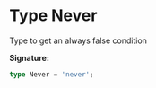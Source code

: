 
# Type Never

Type to get an always false condition

<b>Signature:</b>

```typescript
type Never = 'never';
```
